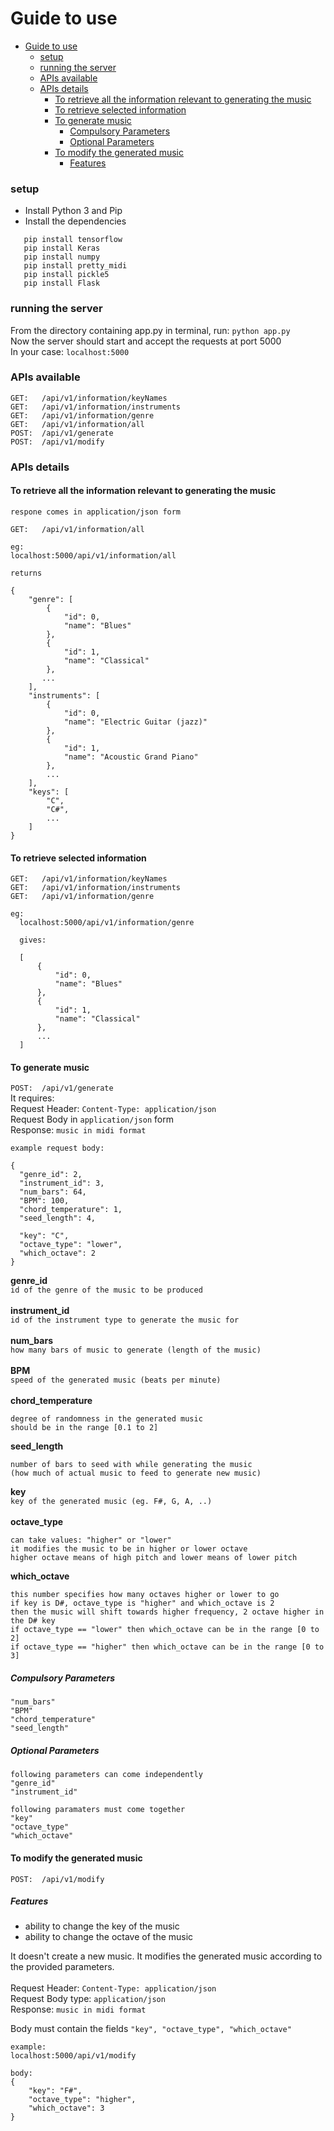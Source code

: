 # Guide to use

- [Guide to use](#guide-to-use)
    + [setup](#setup)
    + [running the server](#running-the-server)
    + [APIs available](#apis-available)
    + [APIs details](#apis-details)
      - [To retrieve all the information relevant to generating the music](#to-retrieve-all-the-information-relevant-to-generating-the-music)
      - [To retrieve selected information](#to-retrieve-selected-information)
      - [To generate music](#to-generate-music)
        * [Compulsory Parameters](#compulsory-parameters)
        * [Optional Parameters](#optional-parameters)
      - [To modify the generated music](#to-modify-the-generated-music)
        * [Features](#features)


### setup
- Install Python 3 and Pip
- Install the dependencies
```
   pip install tensorflow
   pip install Keras
   pip install numpy
   pip install pretty_midi
   pip install pickle5
   pip install Flask
```
  
### running the server
From the directory containing app.py in terminal, run: ` python app.py `<br>
Now the server should start and accept the requests at port 5000 <br>
In your case: ` localhost:5000 `


### APIs available

```
GET:   /api/v1/information/keyNames
GET:   /api/v1/information/instruments
GET:   /api/v1/information/genre
GET:   /api/v1/information/all
POST:  /api/v1/generate
POST:  /api/v1/modify
```

### APIs details

#### To retrieve all the information relevant to generating the music

` respone comes in application/json form `

```
GET:   /api/v1/information/all

eg:
localhost:5000/api/v1/information/all

returns

{
    "genre": [
        {
            "id": 0,
            "name": "Blues"
        },
        {
            "id": 1,
            "name": "Classical"
        },
       ...
    ],
    "instruments": [
        {
            "id": 0,
            "name": "Electric Guitar (jazz)"
        },
        {
            "id": 1,
            "name": "Acoustic Grand Piano"
        },
        ...
    ],
    "keys": [
        "C",
        "C#",
        ...
    ]
}
```

#### To retrieve selected information
```
GET:   /api/v1/information/keyNames
GET:   /api/v1/information/instruments
GET:   /api/v1/information/genre

eg:
  localhost:5000/api/v1/information/genre
  
  gives:

  [
      {
          "id": 0,
          "name": "Blues"
      },
      {
          "id": 1,
          "name": "Classical"
      },
      ...
  ]
```



#### To generate music
` POST:  /api/v1/generate `<br>
It requires:<br>
Request Header: ` Content-Type: application/json `<br>
Request Body in `application/json` form<br>
Response: `music in midi format` <br>
```
example request body:

{
  "genre_id": 2,
  "instrument_id": 3,
  "num_bars": 64,
  "BPM": 100,
  "chord_temperature": 1,
  "seed_length": 4,

  "key": "C",
  "octave_type": "lower",
  "which_octave": 2
}
```

**genre_id** <br>
`id of the genre of the music to be produced` <br><br>
**instrument_id** <br>
`id of the instrument type to generate the music for` <br><br>
**num_bars** <br>
`how many bars of music to generate (length of the music)`<br><br>
**BPM** <br>
`speed of the generated music (beats per minute)`<br><br>
**chord_temperature** <br>
```
degree of randomness in the generated music
should be in the range [0.1 to 2]
```
**seed_length** <br>
```
number of bars to seed with while generating the music 
(how much of actual music to feed to generate new music)
```
**key**<br>
`key of the generated music (eg. F#, G, A, ..)`<br><br>
**octave_type** <br>
```
can take values: "higher" or "lower"
it modifies the music to be in higher or lower octave
higher octave means of high pitch and lower means of lower pitch
```
**which_octave** <br>
```
this number specifies how many octaves higher or lower to go
if key is D#, octave_type is "higher" and which_octave is 2
then the music will shift towards higher frequency, 2 octave higher in the D# key 
if octave_type == "lower" then which_octave can be in the range [0 to 2]
if octave_type == "higher" then which_octave can be in the range [0 to 3]
```

##### Compulsory Parameters
```
"num_bars"
"BPM"
"chord_temperature"
"seed_length"
```

##### Optional Parameters
``` 
following parameters can come independently
"genre_id"
"instrument_id"

following paramaters must come together
"key"
"octave_type"
"which_octave"
```


#### To modify the generated music

`POST:  /api/v1/modify` <br>

##### Features
- ability to change the key of the music
- ability to change the octave of the music 

It doesn't create a new music. It modifies the generated music according to the provided parameters.<br><br>
Request Header: `Content-Type: application/json` <br>
Request Body type: `application/json` <br>
Response: `music in midi format` <br>

Body must contain the fields ` "key", "octave_type", "which_octave" ` <br>

```
example: 
localhost:5000/api/v1/modify

body:
{
    "key": "F#", 
    "octave_type": "higher", 
    "which_octave": 3
}
```
